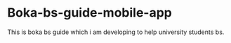 # Boka-bs-guide-mobile-app
This is boka bs guide which i am developing to help university students bs.
